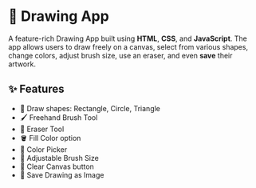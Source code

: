 # 🎨 Drawing App

A feature-rich Drawing App built using **HTML**, **CSS**, and **JavaScript**. The app allows users to draw freely on a canvas, select from various shapes, change colors, adjust brush size, use an eraser, and even **save** their artwork.

## ✨ Features

- 🔷 Draw shapes: Rectangle, Circle, Triangle
- 🖌️ Freehand Brush Tool
- 🧽 Eraser Tool
- 🪣 Fill Color option
- 🎨 Color Picker
- 📏 Adjustable Brush Size
- 🧼 Clear Canvas button
- 💾 Save Drawing as Image
